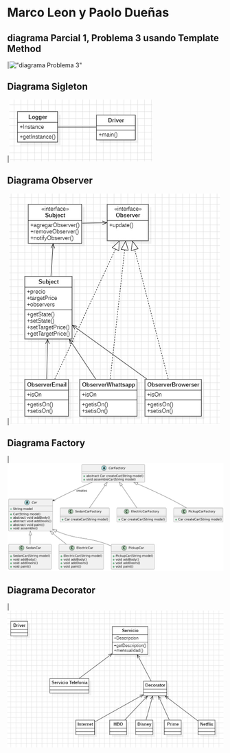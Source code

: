 # Marco Leon y Paolo Dueñas

## diagrama Parcial 1, Problema 3 usando Template Method
|!["diagrama Problema 3"](/UML/Parcial1Problema3Template.jpg)


## Diagrama Sigleton
|!["diagrama Sigleton"](/UML/SingletonUML.jpg)

## Diagrama Observer
|!["diagrama Sigleton"](/UML/ObserverUML.jpg)

## Diagrama Factory
|!["diagrama Sigleton"](/UML/FactoryUML.jpg)

## Diagrama Decorator
|!["diagrama Sigleton"](/UML/DecoratorUML.jpg)

